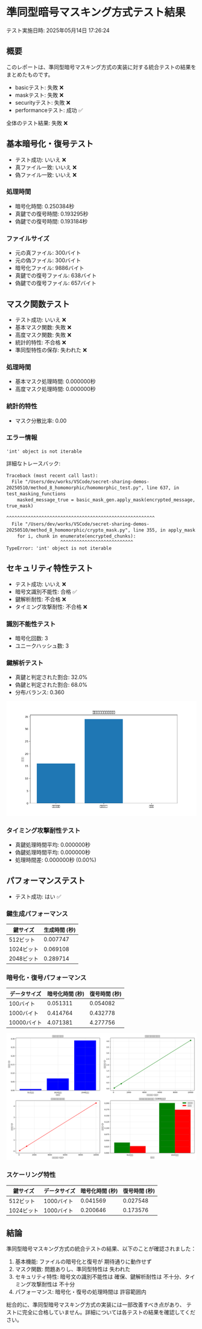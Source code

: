 # 準同型暗号マスキング方式テスト結果

テスト実施日時: 2025年05月14日 17:26:24

## 概要

このレポートは、準同型暗号マスキング方式の実装に対する統合テストの結果をまとめたものです。

- basicテスト: 失敗 ❌
- maskテスト: 失敗 ❌
- securityテスト: 失敗 ❌
- performanceテスト: 成功 ✅

全体のテスト結果: 失敗 ❌

## 基本暗号化・復号テスト

- テスト成功: いいえ ❌
- 真ファイル一致: いいえ ❌
- 偽ファイル一致: いいえ ❌

### 処理時間

- 暗号化時間: 0.250384秒
- 真鍵での復号時間: 0.193295秒
- 偽鍵での復号時間: 0.193184秒

### ファイルサイズ

- 元の真ファイル: 300バイト
- 元の偽ファイル: 300バイト
- 暗号化ファイル: 9886バイト
- 真鍵での復号ファイル: 638バイト
- 偽鍵での復号ファイル: 657バイト

## マスク関数テスト

- テスト成功: いいえ ❌
- 基本マスク関数: 失敗 ❌
- 高度マスク関数: 失敗 ❌
- 統計的特性: 不合格 ❌
- 準同型特性の保存: 失われた ❌

### 処理時間

- 基本マスク処理時間: 0.000000秒
- 高度マスク処理時間: 0.000000秒

### 統計的特性

- マスク分散比率: 0.00

### エラー情報

```
'int' object is not iterable
```


詳細なトレースバック:

```
Traceback (most recent call last):
  File "/Users/dev/works/VSCode/secret-sharing-demos-20250510/method_8_homomorphic/homomorphic_test.py", line 637, in test_masking_functions
    masked_message_true = basic_mask_gen.apply_mask(encrypted_message, true_mask)
                          ^^^^^^^^^^^^^^^^^^^^^^^^^^^^^^^^^^^^^^^^^^^^^^^^^^^^^^^
  File "/Users/dev/works/VSCode/secret-sharing-demos-20250510/method_8_homomorphic/crypto_mask.py", line 355, in apply_mask
    for i, chunk in enumerate(encrypted_chunks):
                    ^^^^^^^^^^^^^^^^^^^^^^^^^^^
TypeError: 'int' object is not iterable

```

## セキュリティ特性テスト

- テスト成功: いいえ ❌
- 暗号文識別不能性: 合格 ✅
- 鍵解析耐性: 不合格 ❌
- タイミング攻撃耐性: 不合格 ❌

### 識別不能性テスト

- 暗号化回数: 3
- ユニークハッシュ数: 3

### 鍵解析テスト

- 真鍵と判定された割合: 32.0%
- 偽鍵と判定された割合: 68.0%
- 分布バランス: 0.360

![鍵分布](security_test/key_distribution_20250514-172606.png)

### タイミング攻撃耐性テスト

- 真鍵処理時間平均: 0.000000秒
- 偽鍵処理時間平均: 0.000000秒
- 処理時間差: 0.000000秒 (0.00%)

## パフォーマンステスト

- テスト成功: はい ✅

### 鍵生成パフォーマンス

| 鍵サイズ | 生成時間 (秒) |
|---------|-------------|
| 512ビット | 0.007747 |
| 1024ビット | 0.069108 |
| 2048ビット | 0.289714 |

### 暗号化・復号パフォーマンス

| データサイズ | 暗号化時間 (秒) | 復号時間 (秒) |
|------------|--------------|------------|
| 100バイト | 0.051311 | 0.054082 |
| 1000バイト | 0.414764 | 0.432778 |
| 10000バイト | 4.071381 | 4.277756 |

![パフォーマンスグラフ](performance_test/performance_graph_20250514-172623.png)

### スケーリング特性

| 鍵サイズ | データサイズ | 暗号化時間 (秒) | 復号時間 (秒) |
|---------|------------|--------------|------------|
| 512ビット | 1000バイト | 0.041569 | 0.027548 |
| 1024ビット | 1000バイト | 0.200646 | 0.173576 |

## 結論

準同型暗号マスキング方式の統合テストの結果、以下のことが確認されました：

1. 基本機能: ファイルの暗号化と復号が 期待通りに動作せず
2. マスク関数: 問題ありし、準同型特性は 失われた
3. セキュリティ特性: 暗号文の識別不能性は 確保、鍵解析耐性は 不十分、タイミング攻撃耐性は 不十分
4. パフォーマンス: 暗号化・復号の処理時間は 許容範囲内


総合的に、準同型暗号マスキング方式の実装には一部改善すべき点があり、
テストに完全に合格していません。詳細については各テストの結果を確認してください。
